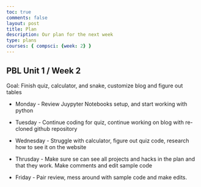 ```yaml
---
toc: true
comments: false
layout: post
title: Plan
description: Our plan for the next week
type: plans
courses: { compsci: {week: 2} }
---
```


## PBL Unit 1 / Week 2
Goal: Finish quiz, calculator, and snake, customize blog and figure out tables

- Monday - Review Juypyter Notebooks setup, and start working with python

- Tuesday - Continue coding for quiz, continue working on blog with re-cloned github repository 

- Wednesday - Struggle with calculator, figure out quiz code, research how to see it on the website

- Thrusday - Make sure se can see all projects and hacks in the plan and that they work. Make comments and edit sample code

- Friday - Pair review, mess around with sample code and make edits.